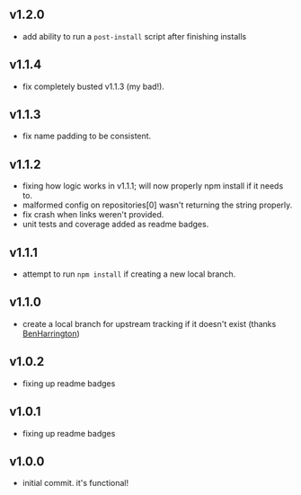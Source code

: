 
## v1.2.0

- add ability to run a `post-install` script after finishing installs

## v1.1.4

- fix completely busted v1.1.3 (my bad!).

## v1.1.3

- fix name padding to be consistent.

## v1.1.2

- fixing how logic works in v1.1.1; will now properly npm install if it needs to.
- malformed config on repositories[0] wasn't returning the string properly.
- fix crash when links weren't provided.
- unit tests and coverage added as readme badges.

## v1.1.1

- attempt to run `npm install` if creating a new local branch.

## v1.1.0

- create a local branch for upstream tracking if it doesn't exist (thanks [BenHarrington](https://github.com/BenHarrington))

## v1.0.2

- fixing up readme badges

## v1.0.1

- fixing up readme badges

## v1.0.0

- initial commit.  it's functional!
